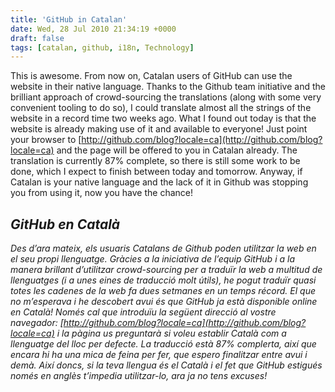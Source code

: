 ```yaml
---
title: 'GitHub in Catalan'
date: Wed, 28 Jul 2010 21:34:19 +0000
draft: false
tags: [catalan, github, i18n, Technology]
---
```


This is awesome. From now on, Catalan users of GitHub can use the website in their native language. Thanks to the Github team initiative and the brilliant approach of crowd-sourcing the translations (along with some very convenient tooling to do so), I could translate almost all the strings of the website in a record time two weeks ago. What I found out today is that the website is already making use of it and available to everyone! Just point your browser to [http://github.com/blog?locale=ca](http://github.com/blog?locale=ca) and the page will be offered to you in Catalan already. The translation is currently 87% complete, so there is still some work to be done, which I expect to finish between today and tomorrow. Anyway, if Catalan is your native language and the lack of it in Github was stopping you from using it, now you have the chance!  

_GitHub en Català_
------------------

_Des d’ara mateix, els usuaris Catalans de Github poden utilitzar la web en el seu propi llenguatge. Gràcies a la iniciativa de l’equip GitHub i a la manera brillant d’utilitzar crowd-sourcing per a traduïr la web a multitud de llenguatges (i a unes eines de traducció molt útils), he pogut traduïr quasi totes les cadenes de la web fa dues setmanes en un temps récord._ _El que no m’esperava i he descobert avui és que GitHub ja està disponible online en Català! Només cal que introduïu la següent direcció al vostre navegador: [http://github.com/blog?locale=ca](http://github.com/blog?locale=ca) i la pàgina us preguntarà si voleu establir Català com a llenguatge del lloc per defecte. La traducció està 87% complerta, així que encara hi ha una mica de feina per fer, que espero finalitzar entre avui i demà._ _Així doncs, si la teva llengua és el Català i el fet que GitHub estigués només en anglès t’impedia utilitzar-lo, ara ja no tens excuses!_